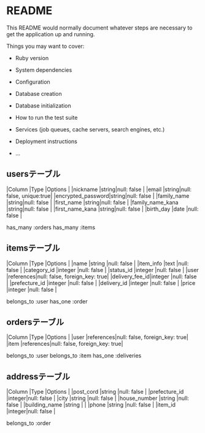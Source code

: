 # README

This README would normally document whatever steps are necessary to get the
application up and running.

Things you may want to cover:

* Ruby version

* System dependencies

* Configuration

* Database creation

* Database initialization

* How to run the test suite

* Services (job queues, cache servers, search engines, etc.)

* Deployment instructions

* ...

## usersテーブル
|Column            |Type  |Options                 |
|nickname          |string|null: false             |
|email             |string|null: false, unique:true|
|encrypted_password|string|null: false             |
|family_name       |string|null: false             |
|first_name        |string|null: false             |
|family_name_kana  |string|null: false             |
|first_name_kana   |string|null: false             |
|birth_day         |date  |null: false             |

has_many :orders
has_many :items

## itemsテーブル
|Column         |Type      |Options                       |
|name           |string    |null: false                   |
|item_info      |text      |null: false                   |
|category_id    |integer   |null: false                   |
|status_id      |integer   |null: false                   |
|user           |references|null: false, foreign_key: true|
|delivery_fee_id|integer   |null: false                   |
|prefecture_id  |integer   |null: false                   |
|delivery_id    |integer   |null: false                   |
|price          |integer   |null: false                   |

belongs_to :user
has_one :order

## ordersテーブル
|Column   |Type      |Options                       |
|user     |references|null: false, foreign_key: true|
|item     |references|null: false, foreign_key: true|

belongs_to :user
belongs_to :item
has_one :deliveries

## addressテーブル
|Column          |Type   |Options                       |
|post_cord       |string |null: false                   |
|prefecture_id   |integer|null: false                   |
|city            |string |null: false                   |
|house_number    |string |null: false                   |
|building_name   |string |                              |
|phone           |string |null: false                   |
|item_id         |integer|null: false                   |

belongs_to :order